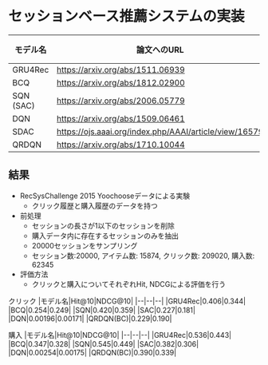 # セッションベース推薦システムの実装
|モデル名|論文へのURL|状態表現|
|--|--|--|
|GRU4Rec|https://arxiv.org/abs/1511.06939|GRU|
|BCQ|https://arxiv.org/abs/1812.02900|GRU|
|SQN (SAC)|https://arxiv.org/abs/2006.05779|GRU|
|DQN|https://arxiv.org/abs/1509.06461|GRU|
|SDAC|https://ojs.aaai.org/index.php/AAAI/article/view/16579|GRU|
|QRDQN|https://arxiv.org/abs/1710.10044|GRU|

## 結果
- RecSysChallenge 2015 Yoochooseデータによる実験
    - クリック履歴と購入履歴のデータを持つ
- 前処理
    - セッションの長さが1以下のセッションを削除
    - 購入データ内に存在するセッションのみを抽出
    - 20000セッションをサンプリング
    - セッション数:20000, アイテム数: 15874, クリック数: 209020, 購入数: 62345
- 評価方法
    - クリックと購入についてそれぞれHit, NDCGによる評価を行う

クリック
|モデル名|Hit@10|NDCG@10|
|--|--|--|
|GRU4Rec|0.406|0.344|
|BCQ|0.254|0.249|
|SQN|0.420|0.359|
|SAC|0.227|0.181|
|DQN|0.00196|0.00171|
|QRDQN(BC)|0.229|0.190|

購入
|モデル名|Hit@10|NDCG@10|
|--|--|--|
|GRU4Rec|0.536|0.443|
|BCQ|0.347|0.328|
|SQN|0.545|0.449|
|SAC|0.382|0.306|
|DQN|0.00254|0.00175|
|QRDQN(BC)|0.390|0.339|
